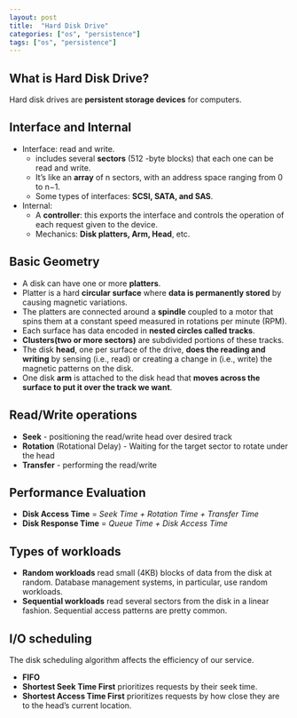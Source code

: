 ```yaml
---
layout: post
title:  "Hard Disk Drive"
categories: ["os", "persistence"]
tags: ["os", "persistence"]
---
```


## What is Hard Disk Drive?

Hard disk drives are **persistent storage devices** for computers.

## Interface and Internal 

- Interface: read and write.
  - includes several **sectors** (512 -byte blocks) that each one can be read and write.
  - It’s like an **array** of n sectors, with an address space ranging from 0 to n−1.
  - Some types of interfaces: **SCSI, SATA, and SAS**.
- Internal:
  - A **controller**: this exports the interface and controls the operation of each request given to the device.
  - Mechanics: **Disk platters, Arm, Head**, etc.

## Basic Geometry

- A disk can have one or more **platters**.
- Platter is a hard **circular surface** where **data is permanently stored** by causing magnetic variations.
- The platters are connected around a **spindle** coupled to a motor that spins them at a constant speed measured in rotations per minute (RPM).
- Each surface has data encoded in **nested circles called tracks**.
- **Clusters(two or more sectors)** are subdivided portions of these tracks.
- The disk **head**, one per surface of the drive, **does the reading and writing** by sensing (i.e., read) or creating a change in (i.e., write) the magnetic patterns on the disk.
- One disk **arm** is attached to the disk head that **moves across the surface to put it over the track we want**.

## Read/Write operations

- **Seek** - positioning the read/write head over desired track
- **Rotation** (Rotational Delay) - Waiting for the target sector to rotate under the head
- **Transfer** - performing the read/write

## Performance Evaluation

- **Disk Access Time** = *Seek Time + Rotation Time + Transfer Time*
- **Disk Response Time** = *Queue Time + Disk Access Time*

## Types of workloads 

- **Random workloads** read small (4KB) blocks of data from the disk at random. Database management systems, in particular, use random workloads.
- **Sequential workloads** read several sectors from the disk in a linear fashion. Sequential access patterns are pretty common.

## I/O scheduling

The disk scheduling algorithm affects the efficiency of our service.

- **FIFO**
- **Shortest Seek Time First** prioritizes requests by their seek time.
- **Shortest Access Time First** prioritizes requests by how close they are to the head’s current location.
